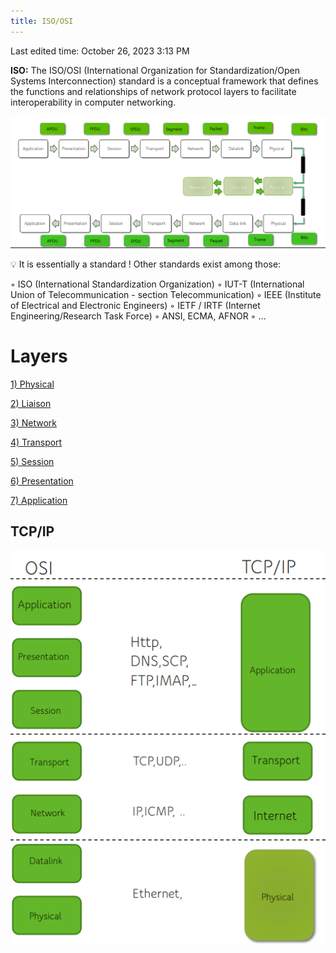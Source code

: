 ```yaml
---
title: ISO/OSI
---
```

Last edited time: October 26, 2023 3:13 PM

**ISO:** The ISO/OSI (International Organization for Standardization/Open Systems Interconnection) standard is a conceptual framework that defines the functions and relationships of network protocol layers to facilitate interoperability in computer networking.

![Untitled](ISO%20OSI/Untitled.png)

<aside>
💡 It is essentially a standard ! Other standards exist among those:

◦ ISO (International Standardization Organization)
◦ IUT-T (International Union of Telecommunication - section Telecommunication)
◦ IEEE (Institute of Electrical and Electronic Engineers)
◦ IETF / IRTF (Internet Engineering/Research Task Force)
◦ ANSI, ECMA, AFNOR
◦ …

</aside>

# Layers

[1) Physical](ISO%20OSI/1%20Physical.md)

[2) Liaison](ISO%20OSI/2%20Liaison.md)

[3) Network](ISO%20OSI/3%20Network.md)

[4) Transport](ISO%20OSI/4%20Transport.md)

[5) Session](ISO%20OSI/5%20Session.md)

[6) Presentation](ISO%20OSI/6%20Presentation.md)

[7) Application](ISO%20OSI/7%20Application.md)

## TCP/IP

![Untitled](ISO%20OSI/Untitled%201.png)
